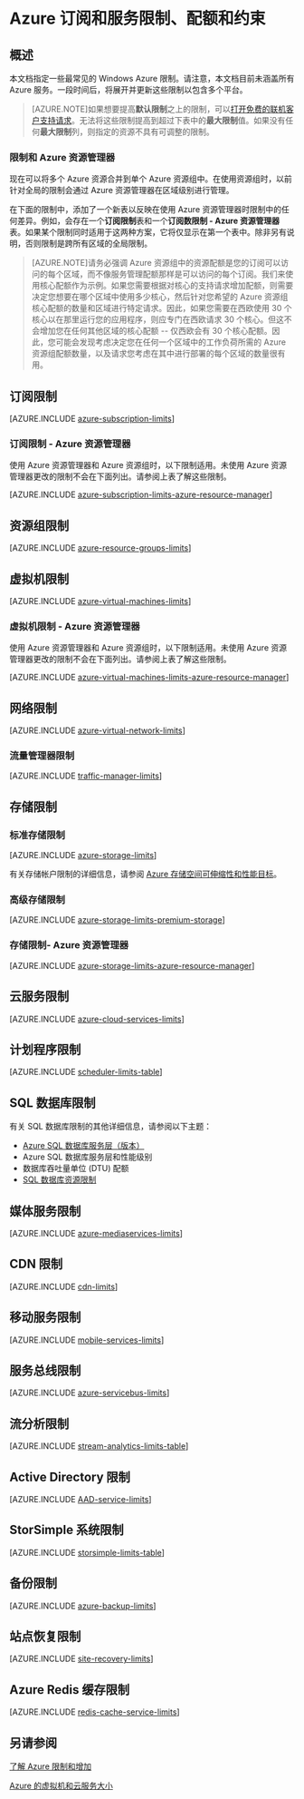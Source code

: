 <properties
	pageTitle="Windows Azure 订阅和服务限制、配额和约束"
	description="提供常见的 Azure 订阅和服务限制、配额和约束的列表。这包括有关如何增加限制以及最大值的信息。"
	services=""
	documentationCenter=""
	authors="rothja"
	manager="jeffreyg"
	editor="monicar"/>

<tags
	ms.service="multiple"
	ms.date="08/09/2015"
	wacn.date="12/17/2015"/>

# Azure 订阅和服务限制、配额和约束

## 概述

本文档指定一些最常见的 Windows Azure 限制。请注意，本文档目前未涵盖所有 Azure 服务。一段时间后，将展开并更新这些限制以包含多个平台。

> [AZURE.NOTE]如果想要提高**默认限制**之上的限制，可以[打开免费的联机客户支持请求](http://azure.microsoft.com/blog/2014/06/04/azure-limits-quotas-increase-requests/)。无法将这些限制提高到超过下表中的**最大限制**值。如果没有任何**最大限制**列，则指定的资源不具有可调整的限制。

### 限制和 Azure 资源管理器

现在可以将多个 Azure 资源合并到单个 Azure 资源组中。在使用资源组时，以前针对全局的限制会通过 Azure 资源管理器在区域级别进行管理。<!--有关 Azure 资源组的详细信息，请参阅[使用资源组管理 Azure 资源](/documentation/articles/resource-group-portal)。-->

在下面的限制中，添加了一个新表以反映在使用 Azure 资源管理器时限制中的任何差异。例如，会存在一个**订阅限制**表和一个**订阅数限制 - Azure 资源管理器**表。如果某个限制同时适用于这两种方案，它将仅显示在第一个表中。除非另有说明，否则限制是跨所有区域的全局限制。

> [AZURE.NOTE]请务必强调 Azure 资源组中的资源配额是您的订阅可以访问的每个区域，而不像服务管理配额那样是可以访问的每个订阅。我们来使用核心配额作为示例。如果您需要根据对核心的支持请求增加配额，则需要决定您想要在哪个区域中使用多少核心，然后针对您希望的 Azure 资源组核心配额的数量和区域进行特定请求。因此，如果您需要在西欧使用 30 个核心以在那里运行您的应用程序，则应专门在西欧请求 30 个核心。但这不会增加您在任何其他区域的核心配额 -- 仅西欧会有 30 个核心配额。因此，您可能会发现考虑决定您在任何一个区域中的工作负荷所需的 Azure 资源组配额数量，以及请求您考虑在其中进行部署的每个区域的数量很有用。<!--请参阅[部署问题疑难解答](/documentation/articles/resource-group-deploy-debug##authentication-subscription-role-and-quota-issues)，了解有关发现您特定区域的当前配额的更多帮助。-->

## 订阅限制

[AZURE.INCLUDE [azure-subscription-limits](../includes/azure-subscription-limits.md)]

### 订阅限制 - Azure 资源管理器

使用 Azure 资源管理器和 Azure 资源组时，以下限制适用。未使用 Azure 资源管理器更改的限制不会在下面列出。请参阅上表了解这些限制。

[AZURE.INCLUDE [azure-subscription-limits-azure-resource-manager](../includes/azure-subscription-limits-azure-resource-manager.md)]


## 资源组限制

[AZURE.INCLUDE [azure-resource-groups-limits](../includes/azure-resource-groups-limits.md)]


## 虚拟机限制

[AZURE.INCLUDE [azure-virtual-machines-limits](../includes/azure-virtual-machines-limits.md)]


### 虚拟机限制 - Azure 资源管理器

使用 Azure 资源管理器和 Azure 资源组时，以下限制适用。未使用 Azure 资源管理器更改的限制不会在下面列出。请参阅上表了解这些限制。

[AZURE.INCLUDE [azure-virtual-machines-limits-azure-resource-manager](../includes/azure-virtual-machines-limits-azure-resource-manager.md)]


## 网络限制
<a name="networking-limits"></a>

[AZURE.INCLUDE [azure-virtual-network-limits](../includes/azure-virtual-network-limits.md)]

### 流量管理器限制

[AZURE.INCLUDE [traffic-manager-limits](../includes/traffic-manager-limits.md)]

## 存储限制

### 标准存储限制

[AZURE.INCLUDE [azure-storage-limits](../includes/azure-storage-limits.md)]

有关存储帐户限制的详细信息，请参阅 [Azure 存储空间可伸缩性和性能目标](/documentation/articles/storage-scalability-targets)。


### 高级存储限制

[AZURE.INCLUDE [azure-storage-limits-premium-storage](../includes/azure-storage-limits-premium-storage.md)]


### 存储限制- Azure 资源管理器

[AZURE.INCLUDE [azure-storage-limits-azure-resource-manager](../includes/azure-storage-limits-azure-resource-manager.md)]


## 云服务限制

[AZURE.INCLUDE [azure-cloud-services-limits](../includes/azure-cloud-services-limits.md)]

## 计划程序限制

[AZURE.INCLUDE [scheduler-limits-table](../includes/scheduler-limits-table.md)]

## SQL 数据库限制

有关 SQL 数据库限制的其他详细信息，请参阅以下主题：

 - [Azure SQL 数据库服务层（版本）](http://msdn.microsoft.com/library/azure/dn741340.aspx)
 - <!--[-->Azure SQL 数据库服务层和性能级别<!--](http://msdn.microsoft.com/library/azure/dn741336.aspx)-->
 - <!--[-->数据库吞吐量单位 (DTU) 配额<!--](http://msdn.microsoft.com/library/azure/ee336245.aspx#DTUs)-->
 - [SQL 数据库资源限制](/documentation/articles/sql-database-resource-limits)

## 媒体服务限制

[AZURE.INCLUDE [azure-mediaservices-limits](../includes/azure-mediaservices-limits.md)]

## CDN 限制

[AZURE.INCLUDE [cdn-limits](../includes/cdn-limits.md)]

## 移动服务限制

[AZURE.INCLUDE [mobile-services-limits](../includes/mobile-services-limits.md)]

## 服务总线限制

[AZURE.INCLUDE [azure-servicebus-limits](../includes/service-bus-quotas-table.md)]

## 流分析限制

[AZURE.INCLUDE [stream-analytics-limits-table](../includes/stream-analytics-limits-table.md)]

## Active Directory 限制

[AZURE.INCLUDE [AAD-service-limits](../includes/active-directory-service-limits-include.md)]

## StorSimple 系统限制

[AZURE.INCLUDE [storsimple-limits-table](../includes/storsimple-limits-table.md)]

## 备份限制

[AZURE.INCLUDE [azure-backup-limits](../includes/azure-backup-limits.md)]

## 站点恢复限制

[AZURE.INCLUDE [site-recovery-limits](../includes/site-recovery-limits.md)]

## Azure Redis 缓存限制

[AZURE.INCLUDE [redis-cache-service-limits](../includes/redis-cache-service-limits.md)]

## 另请参阅

[了解 Azure 限制和增加](http://azure.microsoft.com/blog/2014/06/04/azure-limits-quotas-increase-requests/)

[Azure 的虚拟机和云服务大小](http://msdn.microsoft.com/zh-cn/library/azure/dn197896.aspx)

<!---HONumber=71-->